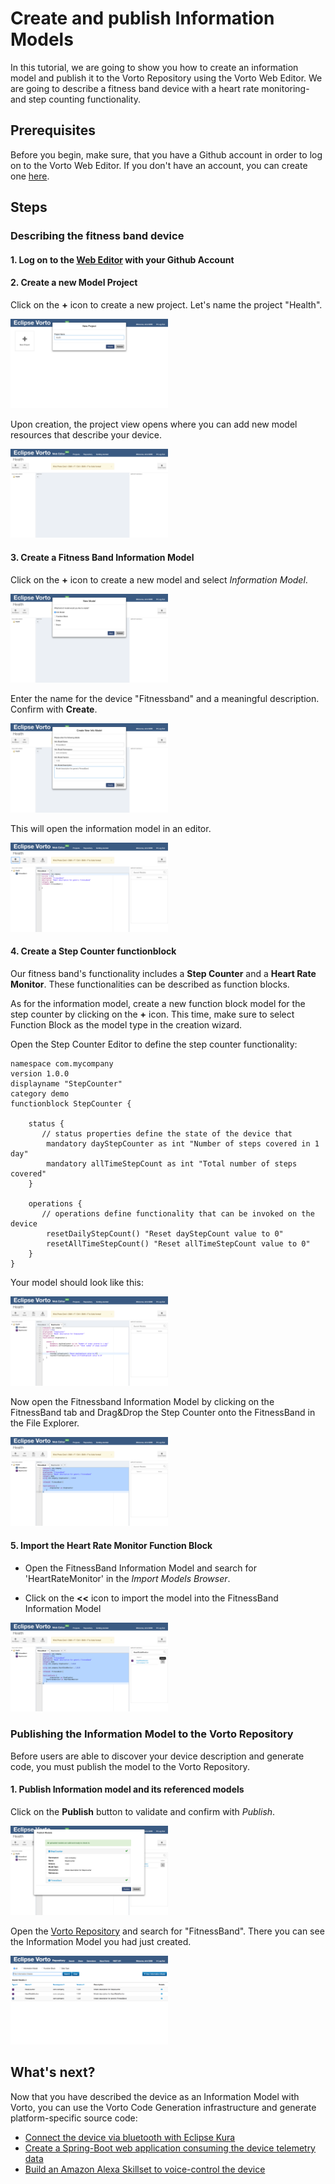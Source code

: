 # Create and publish Information Models

In this tutorial, we are going to show you how to create an information model and publish it to the Vorto Repository using the Vorto Web Editor. We are going to describe a fitness band device with a heart rate monitoring- and step counting functionality.

## Prerequisites

Before you begin, make sure, that you have a Github account in order to log on to the Vorto Web Editor. If you don't have an account, you can create one [here](https://github.com/join).


## Steps

### Describing the fitness band device

#### 1. Log on to the [Web Editor](http://vorto.eclipse.org/editor) with your Github Account


#### 2. Create a new Model Project

Click on the **+** icon to create a new project. Let's name the project "Health".

<img src="images/create_and_publish_with_web_editor/create_project.png" width="50%"/>

Upon creation, the project view opens where you can add new model resources that describe your device.

<img src="./images/create_and_publish_with_web_editor/editor_view.png" width="50%"/>

#### 3. Create a Fitness Band Information Model

Click on the **+** icon to create a new model and select _Information Model_.

<img src="./images/create_and_publish_with_web_editor/choose_model_type.png" width="50%"/>

Enter the name for the device "Fitnessband" and a meaningful description. Confirm with **Create**.

<img src="./images/create_and_publish_with_web_editor/describe_model.png" width="50%"/>

This will open the information model in an editor. 

<img src="./images/create_and_publish_with_web_editor/editor_info_model.png" width="50%"/>

#### 4. Create a Step Counter functionblock

Our fitness band's functionality includes a **Step Counter** and a **Heart Rate Monitor**. These functionalities can be described as function blocks. 

As for the information model, create a new function block model for the step counter by clicking on the **+** icon. This time, make sure to select Function Block as the model type in the creation wizard. 

Open the Step Counter Editor to define the step counter functionality:

```
namespace com.mycompany
version 1.0.0
displayname "StepCounter"
category demo
functionblock StepCounter {

	status {
	   // status properties define the state of the device that
		mandatory dayStepCounter as int "Number of steps covered in 1 day"
		mandatory allTimeStepCount as int "Total number of steps covered"
	}
	
	operations {
	   // operations define functionality that can be invoked on the device
		resetDailyStepCount() "Reset dayStepCount value to 0"
		resetAllTimeStepCount() "Reset allTimeStepCount value to 0"
	}
}

``` 
Your model should look like this:

<img src="./images/create_and_publish_with_web_editor/editor_fb_model.png" width="50%"/>

Now open the Fitnessband Information Model by clicking on the FitnessBand tab and Drag&Drop the Step Counter onto the FitnessBand in the File Explorer. 

<img src="./images/create_and_publish_with_web_editor/import_sc.png" width="50%"/>

#### 5. Import the Heart Rate Monitor Function Block

- Open the FitnessBand Information Model and search for 'HeartRateMonitor' in the _Import Models Browser_.

- Click on the **<<** icon to import the model into the FitnessBand Information Model

<img src="./images/create_and_publish_with_web_editor/import_hr.png" width="50%"/>

### Publishing the Information Model to the Vorto Repository

Before users are able to discover your device description and generate code, you must publish the model to the Vorto Repository. 

#### 1. Publish Information model and its referenced models 

Click on the **Publish** button to validate and confirm with _Publish_.

<img src="./images/create_and_publish_with_web_editor/checkin.png" width="50%"/>

Open the [Vorto Repository](http://vorto.eclipse.org) and search for "FitnessBand". There you can see the Information Model you had just created. 

<img src="./images/create_and_publish_with_web_editor/repo.png" width="50%"/>


## What's next?

Now that you have described the device as an Information Model with Vorto, you can use the Vorto Code Generation infrastructure and generate platform-specific source code:

- [Connect the device via bluetooth with Eclipse Kura](tutorial_connect_xdk_ble.md)
- [Create a Spring-Boot web application consuming the device telemetry data](tutorial_create_webapp_dashboard.md)
- [Build an Amazon Alexa Skillset to voice-control the device](tutorial_build_alexaskill.md)
